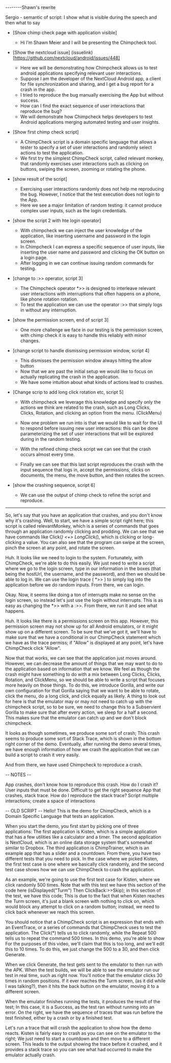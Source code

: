 --------Shawn's rewrite

Sergio - semantic of script: I show what is visible during the speech and then what to say 

- [Show chimp check page with application visible]
  - Hi I’m Shawn Meier and I will be presenting the Chimpcheck tool.

- [Show the nextcloud issue] (issuelink)[https://github.com/nextcloud/android/issues/448]
    - Here we will be demonstrating how Chimpcheck allows us to test android applications specifying relevant user interactions.
    - Suppose I am the developer of the NextCloud Android app, a client for file synchronization and sharing, and I get a bug report for a crash in the app.
    - I tried to reproduce the bug manually exercising the App but without success.
    - How can I find the exact sequence of user interactions that reproduce the bug?
    - We will demonstrate how Chimpcheck helps developers to test Android applications merging automated testing and user insights.

- [Show first chimp check script]
    - A ChimpCheck script is a domain specific language that allows a tester to specify a set of user interactions and randomly select actions to test the application.
    - We first try the simplest ChimpCheck script, called relevant monkey, that randomly exercises user interactions such as clicking on buttons, swiping the screen, zooming or rotating the phone.

- [show result of the script]
    - Exercising user interactions randomly does not help me reproducing the bug. However, I notice that the test execution does not login to the App.
    - Here we see a major limitation of random testing: it cannot produce complex user inputs, such as the login credentials.

- [show the script 2 with hte login operator]
    - With chimpcheck we can inject the user knowledge of the application, like inserting username and password in the login screen.  
    - In Chimpcheck I can express a specific sequence of user inputs, like inserting the user name and password and clicking the OK button on a login page.  
    - After logging in we can continue issuing random commands for testing.

- [change to :>> operator, script 3]
    - The Chimpcheck operator *>> is designed to interleave relevant user interactions with interruptions that often happens on a phone, like phone rotation rotation.
    - To test the application we can use the operator :>> that simply logs in without any interruption.

- [show the permission screen, end of script 3]
    - One more challenge we face in our testing is the permission screen, with chimp check it is easy to handle this reliably with minor changes.

- [change script to handle dismissing permission window, script 4]
    - This dismisses the permission window always hitting the allow button
    - Now that we are past the initial setup we would like to focus on actually replicating the crash in the application.
    - We have some intuition about what kinds of actions lead to crashes.

- [Change scrip to add long click rotation etc, script 5]
    - With chimpcheck we leverage this knowledge and specify only the actions we think are related to the crash, such as Long Clicks, Clicks, Rotation, and clicking an option from the menu. (ClickMenu)

    - Now one problem we run into is that we would like to wait for the UI to respond before issuing new user interactions: this can be done parameterizing the set of user interactions that will be explored during in the random testing.
    - With the refined chimp check script we can see that the crash occurs almost every time.
  
    - Finally we can see that this last script reproduces the crash with the input sequence that logs in, accept the permissions, clicks on documents, the menu, the move button, and then rotates the screen.
  
- [show the crashing sequence, script 6]
  - We can use the output of chimp check to refine the script and reproduce.

---------
So, let's say that you have an application that crashes, and you don't know why it's crashing. Well, to start, we have a simple script right here; this script is called relevantMonkey, which is a series of commands that goes through an application randomly clicking and prodding. We can see that we have commands like Click(*) <+> LongClick(*), which is clicking or long-clicking a value. You can also see that the program can swipe at the screen, pinch the screen at any point, and rotate the screen.

Huh. It looks like we need to login to the system. Fortunately, with ChimpCheck, we're able to do this easily. We just need to write a script where we go to the login screen, type in our information in the boxes (that being the hostUrl, the username, and the password), and then we should be able to log in. We can use the login trace ( *>> ) to simply log into the application before we do random inputs. From there, we can login.

Okay. Now, it seems like doing a ton of interrupts make no sense on the login screen, so instead let's just use the login without interrupts. This is as easy as changing the *>> with a :>>. From there, we run it and see what happens.

Huh. It looks like there is a permissions screen on this app. However, this permission screen may not show up for all Android emulators, or it might show up on a different screen. To be sure that we've got it, we'll have to make sure that we have a conditional in our ChimpCheck statement which we have as the trace permiss; if "Allow" is displayed at any point, let's have ChimpCheck click "Allow". 

Now that that works, we can see that the application just moves around. However, we can decrease the amount of things that we may want to do to the application based on information that we know. We feel as though the crash might have something to do with a mix between Long Clicks, Clicks, Rotation, and ClickMenu, so we should be able to write a script that focuses more heavily on those things. To do this, we introduce Gorilla, and write our own configuration for that Gorilla saying that we want to be able to rotate, click the menu, do a long click, and click equally as likely. A thing to look out for here is that the emulator may or may not need to catch up with the chimpcheck script, so to be sure, we need to change this to a Subservient Gorilla to make sure that after every action, we sleep for a half a second. This makes sure that the emulator can catch up and we don't block chimpcheck.

It looks as though sometimes, we produce some sort of crash; This crash seems to produce some sort of Stack Trace, which is shown in the bottom right corner of the demo. Eventually, after running the demo several times, we have enough information of how we crash the application that we can build a script to crash it very easily.

And from there, we have used Chimpcheck to reproduce a crash.

-- NOTES --

App crashes, don't know how to reproduce this crash.
	How do I crash it? User inputs that must be done. Difficult to get the right sequence
	App that crashes, stack trace.
	How do I reproduce the stack trace?
	Script multiple interactions; create a space of interactions
	
-- OLD SCRIPT --
Hello! This is the demo for ChimpCheck, which is a Domain Specific Language that tests an application. 

When you start the demo, you first start by picking one of three applications: The first application is Kisten, which is a simple application that has a few utilities like a calculator and a timer. The second application is NextCloud, which is an online data storage system that's somewhat similar to Dropbox. The third application is ChimpTrainer, which is an example app that has a slider and a countdown. From there, you have two different tests that you need to pick. In the case where we picked Kisten, the first test case is one where we basically click randomly, and the second test case shows how we can use ChimpCheck to crash the application.

As an example, we're going to use the first test case for Kisten, where we click randomly 500 times. Note that with this test we have this section of the code here (isDisplayed(\"Turm\") Then ClickBack:>>Skip); in this section of the test, we have this code; This is due to the fact that when Kisten reaches the Turm screen, it's just a blank screen with nothing to click on, which would block any attempt to click on a random button; instead, we need to click back whenever we reach this screen.

You should notice that a ChimpCheck script is an expression that ends with an EventTrace, or a series of commands that ChimpCheck uses to test the application. The Click(*) tells us to click randomly, while the Repeat 500 tells us to repeat the command 500 times. In this demo, you're able to show  For the purposes of this video, we'll claim that this is too long, and we'll edit this to 10 times. To do this, we just change the 500 to a 30, and then click Generate.

When we click Generate, the test gets sent to the emulator to then run with the APK. When the test builds, we will be able to see the emulator run our test in real time, such as right now. You'll notice that the emulator clicks 30 times in random positions. If it ever reaches the Turm screen, (as it did while I was talking?), then it hits the back button on the emulator, moving it to a different screen.

When the emulator finishes running the tests, it produces the result of the test; In this case, it is a Success, as the test ran without running into an error. On the right, we have the sequence of traces that was run before the test finished, either by a crash or by a finished test.

Let's run a trace that will crash the application to show how the demo reacts. Kisten is fairly easy to crash as you can see on the emulator to the right; We just need to start a countdown and then move to a different screen. This leads to the output showing the trace before it crashed, and it provides a stack trace so you can see what had occurred to make the emulator actually crash. 
